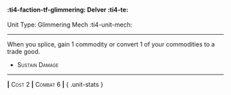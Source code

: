 #### :ti4-faction-tf-glimmering: **Delver** :ti4-te:

Unit Type: Glimmering Mech :ti4-unit-mech: 

---

When you splice, gain 1 commodity or convert 1 of your commodities to a trade good.

* <span style="font-variant:small-caps;">Sustain Damage</span> 


---

__|__ <span style="font-variant:small-caps;">Cost 2</span> __|__ <span style="font-variant:small-caps;">Combat 6</span> __|__
{ .unit-stats }
